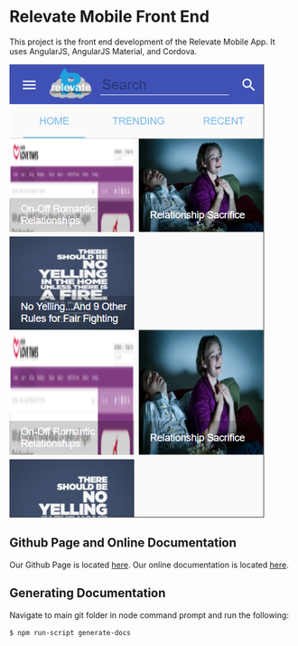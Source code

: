 
# Relevate Mobile Front End

This project is the front end development of the Relevate Mobile App.
It uses AngularJS, AngularJS Material, and Cordova.

![Home ScreenShot](https://github.com/Relevate-Kansas-State-CS/relevate-mobile/blob/master/relevate-mobile-app/relevate-mobile-front-end/www/images/StartCapture.PNG)

## Github Page and Online Documentation
Our Github Page is located [here](https://github.com/Relevate-Kansas-State-CS/relevate-mobile).
Our online documentation is located [here](https://relevate-kansas-state-cs.github.io/relevate-mobile/index.html).

## Generating Documentation
Navigate to main git folder in node command prompt and run the following:

```bash
$ npm run-script generate-docs
```
